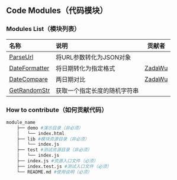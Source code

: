 ## Code Modules（代码模块）

### Modules List（模块列表）

| 名称      |     说明 |  贡献者 |
| :-------- |:-------- | :--------: | 
| [ParseUrl](./lib/parseUrl)    |  将URL参数转化为JSON对象  |    | 
| [DateFormatter](./lib/dateFormatter)   |   将日期转化为指定格式 | [ZadaWu](https://github.com/ZadaWu)|
| [DateCompare](./lib/dateCompare)   |   两日期对比 | [ZadaWu](https://github.com/ZadaWu)|
| [GetRandomStr](./lib/getRandomStr)   |   获取一个指定长度的随机字符串 | |

### How to contribute（如何贡献代码）

```bash
module_name
    ├── demo #演示目录（非必须）
    │   └── index.html
    ├── lib #模块资源目录（非必须）
    │   └── index.js
    ├── test #测试资源目录（非必须）
    │   └── index.js
    ├── index.js #资源入口文件（必须）
    ├── index.test.js #测试入口文件（必须）
    └── README.md #使用说明（必须）
```